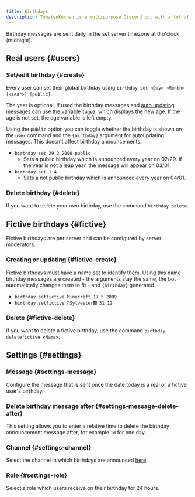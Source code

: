 ```yaml
---
title: Birthdays
description: TomatenKuchen is a multipurpose Discord bot with a lot of features. The birthday system allows creating birthday per user and per server. You can also create birthday calendars and customized reminders.
---
```


Birthday messages are sent daily in the set server timezone at 0 o'clock (midnight).

## Real users {#users}

### Set/edit birthday {#create}

Every user can set their global birthday using `birthday set <Day> <Month> [<Year>] [public]`.

The year is optional, if used the birthday messages and [auto updating messages](/autoupdate) can use the variable `{age}`, which displays the new age. If the age is not set, the age variable is left empty.

Using the `public` option you can toggle whether the birthday is shown on the `user` command and the `{birthday}` argument for autoupdating messages.
This doesn't affect birthday announcements.

- `birthday set 29 2 2000 public`
	- Sets a public birthday which is announced every year on 02/29. If the year is not a leap year, the message will appear on 03/01.
- `birthday set 1 4`
	- Sets a not public birthday which is announced every year on 04/01.

### Delete birthday {#delete}

<Command slash="birthday delete"></Command>

If you want to delete your own birthday, use the command `birthday delete`.

## Fictive birthdays {#fictive}

Fictive birthdays are per server and can be configured by server moderators.

### Creating or updating {#fictive-create}

<Command slash="birthday setfictive name:Name day:Day month:Month [year:Year]" message="birthday setfictive <Name> <Day> <Month> [<Year>]"></Command>

Fictive birthdays must have a name set to identify them. Using this name birthday messages are created - the arguments stay the same, the bot automatically changes them to fit - and `{birthday}` generated.

- `birthday setfictive Minecraft 17 5 2009`
- `birthday setfictive 🎇Sylvester🎆 31 12`

### Delete {#fictive-delete}

If you want to delete a fictive birthday, use the command `birthday deletefictive <Name>`.

## Settings {#settings}

### Message {#settings-message}

Configure the message that is sent once the date today is a real or a fictive user's birthday.

### Delete birthday message after {#settings-message-delete-after}

This setting allows you to enter a relative time to delete the birthday announcement message after, for example `1d` for one day.

### Channel {#settings-channel}

Select the channel in which birthdays are announced [here](https://tomatenkuchen.com/dashboard/settings#birthdayChannel).

### Role {#settings-role}

Select a role which users receive on their birthday for 24 hours.
